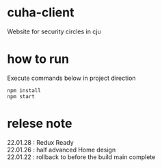 # cuha-client
Website for security circles in cju

# how to run
Execute commands below in project direction
```` 
npm install
npm start
````

# relese note
22.01.28 : Redux Ready</br>
22.01.26 : half advanced Home design</br>
22.01.22 : rollback to before the build main complete
